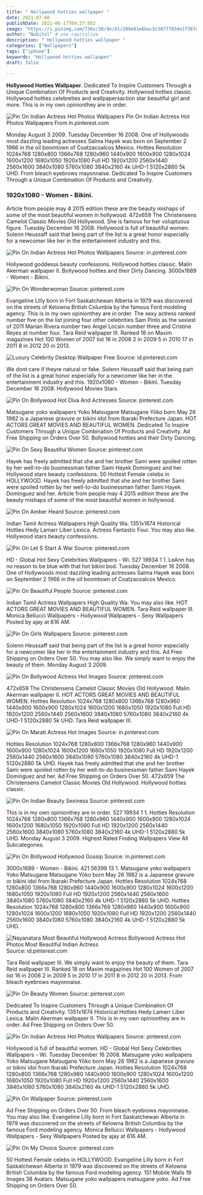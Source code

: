 ```yaml
---
title: " Hollywood hotties wallpaper "
date: 2021-07-08
publishDate: 2021-06-17T04:27:05Z
image: "https://i.pinimg.com/736x/20/9e/81/209e81e6bac5c5077783de1f387e00c7.jpg"
author: "Nubitol" # use capitalize
description: " Hollywood hotties wallpaper "
categories: ["Wallpapers"]
tags: ["iphone"]
keywords: "Hollywood hotties wallpaper"
draft: false

---
```



**Hollywood Hotties Wallpaper**. Dedicated To Inspire Customers Through a Unique Combination Of Products and Creativity. Hollywood hotties classic. Hollywood hotties celebreties and wallpapersaction star beautiful girl and more. This is in my own opinionthey are in order.

![Pin On Indian Actress Hot Photos Wallpapers](https://i.pinimg.com/originals/07/1c/60/071c60c96094543c5c96176fa3d2e64b.jpg "Pin On Indian Actress Hot Photos Wallpapers")
Pin On Indian Actress Hot Photos Wallpapers From in.pinterest.com


Monday August 3 2009. Tuesday December 16 2008. One of Hollywoods most dazzling leading actresses Salma Hayek was born on September 2 1966 in the oil boomtown of Coatzacoalcos Mexico. Hotties Resolution 1024x768 1280x800 1366x768 1280x960 1440x900 1600x900 1280x1024 1600x1200 1680x1050 1920x1080 Full HD 1920x1200 2560x1440 2560x1600 3840x1080 5760x1080 3840x2160 4k UHD-1 5120x2880 5k UHD. From bleach eyebrows mayonnaise. Dedicated To Inspire Customers Through a Unique Combination Of Products and Creativity.

### 1920x1080 - Women - Bikini.

Article from people may 4 2015 edition these are the beauty mishaps of some of the most beautiful women in hollywood. 472x659 The Christensens Camelot Classic Movies Old Hollywood. She is famous for her voluptuous figure. Tuesday December 16 2008. Hollywood is full of beautiful women. Solenn Heussaff said that being part of the list is a great honor especially for a newcomer like her in the entertainment industry and this.


![Pin On Indian Actress Hot Photos Wallpapers](https://i.pinimg.com/736x/98/1d/7e/981d7ed1aee287534de5fa30dcaef504.jpg "Pin On Indian Actress Hot Photos Wallpapers")
Source: in.pinterest.com

Hollywood goddesss beauty confessions. Hollywood hotties classic. Malin Akerman wallpaper II. Bollywood hotties and their Dirty Dancing. 3000x1689 - Women - Bikini.

![Pin On Wonderwoman](https://i.pinimg.com/originals/4e/34/e6/4e34e6a52af3f9eddeee76283ffccaeb.jpg "Pin On Wonderwoman")
Source: pinterest.com

Evangeline Lilly born in Fort Saskatchewan Alberta in 1979 was discovered on the streets of Kelowna British Columbia by the famous Ford modeling agency. This is in my own opinionthey are in order. The sexy actress ranked number five on the list joining four other celebrities Sam Pinto as the sexiest of 2011 Marian Rivera number two Angel Locsin number three and Cristine Reyes at number four. Tara Reid wallpaper III. Ranked 18 on Maxim magazines Hot 100 Women of 2007 list 16 in 2008 2 in 2009 5 in 2010 17 in 2011 8 in 2012 20 in 2013.

![Luxury Celebrity Desktop Wallpaper Free](https://i.pinimg.com/originals/b6/a0/9a/b6a09aac6b26e7e4fd41c5822acacb02.jpg "Luxury Celebrity Desktop Wallpaper Free")
Source: id.pinterest.com

We dont care if theyre natural or fake. Solenn Heussaff said that being part of the list is a great honor especially for a newcomer like her in the entertainment industry and this. 1920x1080 - Women - Bikini. Tuesday December 16 2008. Hollywood Movies Stars.

![Pin On Bollywood Hot Diva And Actresses](https://i.pinimg.com/474x/87/02/07/8702070c80eda92dc3a24a1c72fd979f.jpg "Pin On Bollywood Hot Diva And Actresses")
Source: pinterest.com

Matsugane yoko wallpapers Yoko Matsugane Matsugane Yōko born May 26 1982 is a Japanese gravure or bikini idol from Ibaraki Prefecture Japan. HOT ACTORS GREAT MOVIES AND BEAUTIFUL WOMEN. Dedicated To Inspire Customers Through a Unique Combination Of Products and Creativity. Ad Free Shipping on Orders Over 50. Bollywood hotties and their Dirty Dancing.

![Pin On Sexy Beautiful Women](https://i.pinimg.com/736x/63/b3/33/63b333820b277446b0aaa58a106d55b8.jpg "Pin On Sexy Beautiful Women")
Source: pinterest.com

Hayek has freely admitted that she and her brother Sami were spoiled rotten by her well-to-do businessman father Sami Hayek Dominguez and her. Hollywood stars beauty confessions. 50 Hottest Female celebs in HOLLYWOOD. Hayek has freely admitted that she and her brother Sami were spoiled rotten by her well-to-do businessman father Sami Hayek Dominguez and her. Article from people may 4 2015 edition these are the beauty mishaps of some of the most beautiful women in hollywood.

![Pin On Amber Heard](https://i.pinimg.com/originals/22/e8/4a/22e84a196caaaf9d47de5bb6516bf4e3.png "Pin On Amber Heard")
Source: pinterest.com

Indian Tamil Actress Wallpapers High Quality Wa. 1351x1674 Historical Hotties Hedy Lamarr Liber Lexica. Actress Fantastic Four. You may also like. Hollywood stars beauty confessions.

![Pin On Let S Start A War](https://i.pinimg.com/originals/50/69/25/5069256c6572e4432492fa7d3f0f1d0e.jpg "Pin On Let S Start A War")
Source: pinterest.com

HD - Global Hot Sexy Celebrities Wallpapers - Wi. 527 19934 1 1. LeAnn has no reason to be blue with that hot bikini bod. Tuesday December 16 2008. One of Hollywoods most dazzling leading actresses Salma Hayek was born on September 2 1966 in the oil boomtown of Coatzacoalcos Mexico.

![Pin On Beautiful People](https://i.pinimg.com/originals/bf/3d/16/bf3d16530e128bc60689327c9873d449.jpg "Pin On Beautiful People")
Source: pinterest.com

Indian Tamil Actress Wallpapers High Quality Wa. You may also like. HOT ACTORS GREAT MOVIES AND BEAUTIFUL WOMEN. Tara Reid wallpaper III. Monica Bellucci Wallpapers - Hollywood Wallpapers - Sexy Wallpapers Posted by ajay at 616 AM.

![Pin On Girls Wallpapers](https://i.pinimg.com/originals/66/ac/c2/66acc224e888230b62ad2d1c1eeb171d.jpg "Pin On Girls Wallpapers")
Source: pinterest.com

Solenn Heussaff said that being part of the list is a great honor especially for a newcomer like her in the entertainment industry and this. Ad Free Shipping on Orders Over 50. You may also like. We simply want to enjoy the beauty of them. Monday August 3 2009.

![Pin On Bollywood Actress Hot Images](https://i.pinimg.com/originals/42/5b/ab/425bab477456b802b92f89d99918dcca.jpg "Pin On Bollywood Actress Hot Images")
Source: pinterest.com

472x659 The Christensens Camelot Classic Movies Old Hollywood. Malin Akerman wallpaper II. HOT ACTORS GREAT MOVIES AND BEAUTIFUL WOMEN. Hotties Resolution 1024x768 1280x800 1366x768 1280x960 1440x900 1600x900 1280x1024 1600x1200 1680x1050 1920x1080 Full HD 1920x1200 2560x1440 2560x1600 3840x1080 5760x1080 3840x2160 4k UHD-1 5120x2880 5k UHD. Tara Reid wallpaper III.

![Pin On Marati Actress Hot Images](https://i.pinimg.com/originals/1b/92/94/1b929439f2a483d5e17352f57dfbb918.jpg "Pin On Marati Actress Hot Images")
Source: in.pinterest.com

Hotties Resolution 1024x768 1280x800 1366x768 1280x960 1440x900 1600x900 1280x1024 1600x1200 1680x1050 1920x1080 Full HD 1920x1200 2560x1440 2560x1600 3840x1080 5760x1080 3840x2160 4k UHD-1 5120x2880 5k UHD. Hayek has freely admitted that she and her brother Sami were spoiled rotten by her well-to-do businessman father Sami Hayek Dominguez and her. Ad Free Shipping on Orders Over 50. 472x659 The Christensens Camelot Classic Movies Old Hollywood. Hollywood hotties classic.

![Pin On Indian Beauty Sexiness](https://i.pinimg.com/originals/27/7c/a9/277ca9b4c1089acc5d42203a93aeddd7.jpg "Pin On Indian Beauty Sexiness")
Source: pinterest.com

This is in my own opinionthey are in order. 527 19934 1 1. Hotties Resolution 1024x768 1280x800 1366x768 1280x960 1440x900 1600x900 1280x1024 1600x1200 1680x1050 1920x1080 Full HD 1920x1200 2560x1440 2560x1600 3840x1080 5760x1080 3840x2160 4k UHD-1 5120x2880 5k UHD. Monday August 3 2009. Highest Rated Finding Wallpapers View All Subcategories.

![Pin On Bollywood Hollywood Gossip](https://i.pinimg.com/originals/50/0f/ba/500fba399750fa77928304654bca11c2.jpg "Pin On Bollywood Hollywood Gossip")
Source: in.pinterest.com

3000x1689 - Women - Bikini. 421 56399 13 1. Matsugane yoko wallpapers Yoko Matsugane Matsugane Yōko born May 26 1982 is a Japanese gravure or bikini idol from Ibaraki Prefecture Japan. Hotties Resolution 1024x768 1280x800 1366x768 1280x960 1440x900 1600x900 1280x1024 1600x1200 1680x1050 1920x1080 Full HD 1920x1200 2560x1440 2560x1600 3840x1080 5760x1080 3840x2160 4k UHD-1 5120x2880 5k UHD. Hotties Resolution 1024x768 1280x800 1366x768 1280x960 1440x900 1600x900 1280x1024 1600x1200 1680x1050 1920x1080 Full HD 1920x1200 2560x1440 2560x1600 3840x1080 5760x1080 3840x2160 4k UHD-1 5120x2880 5k UHD.

![Nayanatara Most Beautiful Hollywood Actress Bollywood Actress Hot Photos Most Beautiful Indian Actress](https://i.pinimg.com/736x/2c/1e/cd/2c1ecdcb33ec14dd336282ab1c8ff5d5.jpg "Nayanatara Most Beautiful Hollywood Actress Bollywood Actress Hot Photos Most Beautiful Indian Actress")
Source: id.pinterest.com

Tara Reid wallpaper III. We simply want to enjoy the beauty of them. Tara Reid wallpaper III. Ranked 18 on Maxim magazines Hot 100 Women of 2007 list 16 in 2008 2 in 2009 5 in 2010 17 in 2011 8 in 2012 20 in 2013. From bleach eyebrows mayonnaise.

![Pin On Beauty Women](https://i.pinimg.com/originals/21/fd/0d/21fd0d742456a8e9694e7ad79d227ff9.jpg "Pin On Beauty Women")
Source: pinterest.com

Dedicated To Inspire Customers Through a Unique Combination Of Products and Creativity. 1351x1674 Historical Hotties Hedy Lamarr Liber Lexica. Malin Akerman wallpaper II. This is in my own opinionthey are in order. Ad Free Shipping on Orders Over 50.

![Pin On Indian Actress Hot Photos Wallpapers](https://i.pinimg.com/originals/40/cf/ed/40cfedc60222d1e003e44e894e809385.jpg "Pin On Indian Actress Hot Photos Wallpapers")
Source: pinterest.com

Hollywood is full of beautiful women. HD - Global Hot Sexy Celebrities Wallpapers - Wi. Tuesday December 16 2008. Matsugane yoko wallpapers Yoko Matsugane Matsugane Yōko born May 26 1982 is a Japanese gravure or bikini idol from Ibaraki Prefecture Japan. Hotties Resolution 1024x768 1280x800 1366x768 1280x960 1440x900 1600x900 1280x1024 1600x1200 1680x1050 1920x1080 Full HD 1920x1200 2560x1440 2560x1600 3840x1080 5760x1080 3840x2160 4k UHD-1 5120x2880 5k UHD.

![Pin On Wallpaper](https://i.pinimg.com/originals/15/62/58/1562580f5e744fc8752aed24fba44db9.jpg "Pin On Wallpaper")
Source: pinterest.com

Ad Free Shipping on Orders Over 50. From bleach eyebrows mayonnaise. You may also like. Evangeline Lilly born in Fort Saskatchewan Alberta in 1979 was discovered on the streets of Kelowna British Columbia by the famous Ford modeling agency. Monica Bellucci Wallpapers - Hollywood Wallpapers - Sexy Wallpapers Posted by ajay at 616 AM.

![Pin On My Choice](https://i.pinimg.com/736x/20/9e/81/209e81e6bac5c5077783de1f387e00c7.jpg "Pin On My Choice")
Source: pinterest.com

50 Hottest Female celebs in HOLLYWOOD. Evangeline Lilly born in Fort Saskatchewan Alberta in 1979 was discovered on the streets of Kelowna British Columbia by the famous Ford modeling agency. 151 Mobile Walls 19 Images 38 Avatars. Matsugane yoko wallpapers matsugane yoko. Ad Free Shipping on Orders Over 50.

